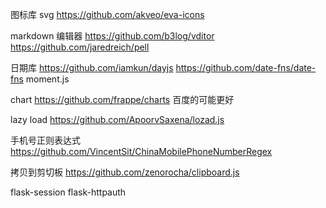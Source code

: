 
图标库 svg
https://github.com/akveo/eva-icons

markdown 编辑器
https://github.com/b3log/vditor
https://github.com/jaredreich/pell


日期库
https://github.com/iamkun/dayjs
https://github.com/date-fns/date-fns
moment.js

chart
https://github.com/frappe/charts
百度的可能更好


lazy load
https://github.com/ApoorvSaxena/lozad.js


手机号正则表达式
https://github.com/VincentSit/ChinaMobilePhoneNumberRegex


拷贝到剪切板
https://github.com/zenorocha/clipboard.js

flask-session
flask-httpauth
